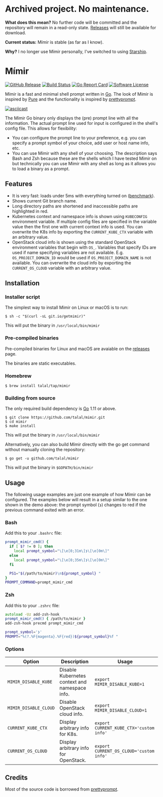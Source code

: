 # Archived project. No maintenance.

**What does this mean?** No further code will be committed and the repository
will remain in a read-only state. [Releases][releases] will still be available
for download.

**Current status:** Mímir is stable (as far as I know).

**Why?** I no longer use Mímir personally, I've switched to using
[Starship](https://github.com/starship/starship).

# Mímir

[![GitHub Release](https://img.shields.io/github/release/talal/mimir.svg?style=flat-square)](https://github.com/talal/mimir/releases/latest)
[![Build Status](https://img.shields.io/travis/talal/mimir/master.svg?style=flat-square)](https://travis-ci.org/talal/mimir)
[![Go Report Card](https://goreportcard.com/badge/github.com/talal/mimir?style=flat-square)](https://goreportcard.com/report/github.com/talal/mimir)
[![Software License](https://img.shields.io/github/license/talal/mimir.svg?style=flat-square)](LICENSE)

Mímir is a fast and minimal shell prompt written in [Go](https://golang.org).
The look of Mímir is inspired by [Pure](https://github.com/sindresorhus/pure)
and the functionality is inspired by
[prettyprompt](https://github.com/majewsky/gofu#prettyprompt).

[![asciicast](https://asciinema.org/a/225675.svg)](https://asciinema.org/a/225675)

The Mímir Go binary only displays the (pre) prompt line with all the
information. The actual prompt line used for input is configured in the shell's
config file. This allows for flexibility:
- You can configure the prompt line to your preference, e.g. you can specify a
  prompt symbol of your choice, add user or host name info, etc.
- You can use Mímir with any shell of your choosing. The description says Bash
  and Zsh because these are the shells which I have tested Mímir on but
  technically you can use Mímir with any shell as long as it allows you to load
  a binary as a prompt.

## Features

- It is very fast: loads under 5ms with everything turned on
  ([benchmark](https://asciinema.org/a/225680)).
- Shows current Git branch name.
- Long directory paths are shortened and inaccessible paths are highlighted in
  red.
- Kubernetes context and namespace info is shown using `KUBECONFIG` environment
  variable. If multiple config files are specified in the variable value then
  the first one with current context info is used. You can overwrite the K8s
  info by exporting the `CURRENT_KUBE_CTX` variable with an arbitrary value.
- OpenStack cloud info is shown using the standard OpenStack environment
  variables that begin with `OS_`. Variables that specify IDs are used if name
  specifying variables are not available. E.g. `OS_PROJECT_DOMAIN_ID` would be
  used if `OS_PROJECT_DOMAIN_NAME` is not available. You can overwrite the cloud
  info by exporting the `CURRENT_OS_CLOUD` variable with an arbitrary value.


## Installation

### Installer script

The simplest way to install Mímir on Linux or macOS is to run:

```
$ sh -c "$(curl -sL git.io/getmimir)"
```

This will put the binary in `/usr/local/bin/mimir`

### Pre-compiled binaries

Pre-compiled binaries for Linux and macOS are avaiable on the
[releases][releases] page.

[releases]: https://github.com/talal/mimir/releases/latest

The binaries are static executables.

### Homebrew

```
$ brew install talal/tap/mimir
```

### Building from source

The only required build dependency is [Go](https://golang.org/) 1.11 or above.

```
$ git clone https://github.com/talal/mimir.git
$ cd mimir
$ make install
```

This will put the binary in `/usr/local/bin/mimir`

Alternatively, you can also build Mímir directly with the go get command without
manually cloning the repository:

```
$ go get -u github.com/talal/mimir
```

This will put the binary in `$GOPATH/bin/mimir`

## Usage

The following usage examples are just one example of how Mímir can be
configured. The examples below will result in a setup similar to the one shown
in the demo above: the prompt symbol (`❯`) changes to red if the previous
command exited with an error.

### Bash

Add this to your `.bashrc` file:

```bash
prompt_mimir_cmd() {
  if [ $? != 0 ]; then
    local prompt_symbol="\[\e[0;31m\]❯\[\e[0m\]"
  else
    local prompt_symbol="\[\e[0;35m\]❯\[\e[0m\]"
  fi

  PS1="$(/path/to/mimir)\n${prompt_symbol} "
}
PROMPT_COMMAND=prompt_mimir_cmd
```

### Zsh

Add this to your `.zshrc` file:

```zsh
autoload -Uz add-zsh-hook
prompt_mimir_cmd() { /path/to/mimir }
add-zsh-hook precmd prompt_mimir_cmd

prompt_symbol='❯'
PROMPT="%(?.%F{magenta}.%F{red})${prompt_symbol}%f "
```

### Options

| Option | Description | Usage |
| --- | --- | --- |
| `MIMIR_DISABLE_KUBE` | Disable Kubernetes context and namespace info. | `export MIMIR_DISABLE_KUBE=1` |
| `MIMIR_DISABLE_CLOUD` | Disable OpenStack cloud info. | `export MIMIR_DISABLE_CLOUD=1` |
| `CURRENT_KUBE_CTX` | Display arbitrary info for K8s. | `export CURRENT_KUBE_CTX='custom info'` |
| `CURRENT_OS_CLOUD` | Display arbitrary info for OpenStack. | `export CURRENT_OS_CLOUD='custom info'` |

## Credits

Most of the source code is borrowed from
[prettyprompt](https://github.com/majewsky/gofu#prettyprompt).
